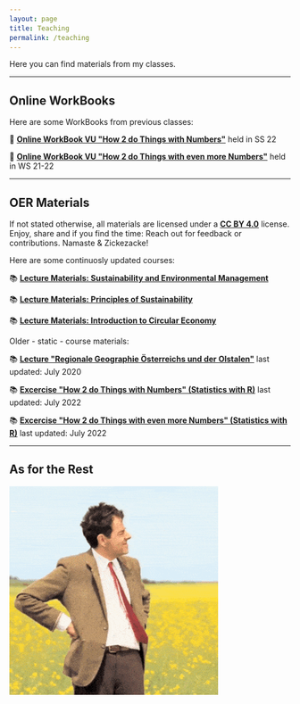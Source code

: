 ```yaml
---
layout: page
title: Teaching
permalink: /teaching
---
```


Here you can find materials from my classes.

---

## Online WorkBooks

Here are some WorkBooks from previous classes:

📖 **[Online WorkBook VU "How 2 do Things with Numbers"](https://donkoralle.github.io/dtwn_1/)** held in SS 22

📖 **[Online WorkBook VU "How 2 do Things with even more Numbers"](https://donkoralle.github.io/dtwn_2/)** held in WS 21-22

---

## OER Materials

If not stated otherwise, all materials are licensed under a **[CC BY 4.0](https://creativecommons.org/licenses/by/4.0/)** license. Enjoy, share and if you find the time: Reach out for feedback or contributions. Namaste & Zickezacke!

Here are some continuosly updated courses:

📚 **[Lecture Materials: Sustainability and Environmental Management](https://github.com/donkoralle/Lecture_Sustainabiltiy_and_Environmental_Management)**  

📚 **[Lecture Materials: Principles of Sustainability](https://github.com/donkoralle/Lecture_Principles_Sustainability)**  

📚 **[Lecture Materials: Introduction to Circular Economy](https://github.com/donkoralle/Lecture_Circular_Economy)**


Older - static - course materials:

📚 **[Lecture "Regionale Geographie Österreichs und der Olstalen"](https://zenodo.org/records/3966838)** last updated: July 2020

📚 **[Excercise "How 2 do Things with Numbers" (Statistics with R)](https://github.com/donkoralle/dtwn_1)** last updated: July 2022

📚 **[Excercise "How 2 do Things with even more Numbers" (Statistics with R)](https://github.com/donkoralle/dtwn_2)** last updated: July 2022

---

## As for the Rest

![Still waiting](assets/img/waiting.gif)
